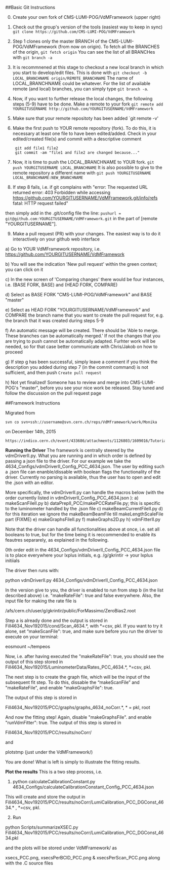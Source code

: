 ##Basic Git Instructions

0. Create your own fork of CMS-LUMI-POG/VdMFramework (upper right)  

1. Check out the group's version of the tools (easiest way to keep in sync)  
    `git clone https://github.com/CMS-LUMI-POG/VdMFramework`

2. Step 1 clones only the master BRANCH of the CMS-LUMI-POG/VdMFramework (from now on origin). To fetch all the BRANCHES of the origin, 
   `git fetch origin`
   You can see the list of all BRANCHes with
   `git branch -a`

3. It is recommnened at this stage to checkout a new local branch in which you start to develop/edit files. This is done with
   `git checkout -b LOCAL_BRANCHNAME origin/REMOTE_BRANCHNAME`
   The name of LOCAL_BRANCHNAME could be whatever. For the list of available remote (and local) branches, you can simply type `git branch -a`.

4. Now, if you want to further release the local changes, the following steps (5-9) have to be done. Make a remote to your fork 
   `git remote add YOURGITUSERNAME http://github.com/YOURGITUSERNAME/VdMFramework`

5. Make sure that your remote repositoty has been added
    `git remote -v'

6. Make the first push to YOUR remote repository (fork).  To do this, it is necessary at least one file to have been edited/added. Check in your edited/created file(s) and commit with a descriptive comment 
   ```
    git add file1 file2  
    git commit -am "file1 and file2 are changed because..." 
   ```	  
7. Now, it is time to push the LOCAL_BRANCHNAME to YOUR fork.
    `git push YOURGITUSERNAME LOCAL_BRANCHNAME`
    It is also possible to give to the remote repository a different name with
     `git push YOURGITUSERNAME LOCAL_BRANCHNAME:NEW_BRANCHNAME`
8. If step 8 fails, i.e. if git complains with 
  "error: The requested URL returned error: 403 Forbidden while accessing https://github.com/YOURGITUSERNAME/VdMFramework.git/info/refs
  fatal: HTTP request failed"

  then simply add in the .git/config file the line:
  ` pushurl = git@github.com:YOURGITUSERNAME/VdMFramework.git `
  in the part of [remote "YOURGITUSERNAME"].

9. Make a pull request (PR) with your changes. The easiest way is to do it interactively on your github web interface
  
  a) Go to YOUR VdMFramework repository, i.e. https://github.com/YOURGITUSERNAME/VdMFramework
  
  b) You will see the indication 'New pull request' within the green context; you can click on it
  
  c) In the new screen of 'Comparing changes' there would be four instances, i.e. (BASE FORK, BASE) and (HEAD FORK, COMPARE)
  
  d) Select as BASE FORK "CMS-LUMI-POG/VdMFramework" and BASE "master"
  
  e) Select as HEAD FORK "YOURGITUSERNAME/VdMFramework" and COMPARE the branch name that you want to create the pull request for, e.g. the branch that it was created during steps 5-9
  
  f) An automatic message will be created. There should be 'Able to merge. These branches can be automatically merged.' If not the changes that you are trying to push cannot be automatically adapted. Furhter work will be needed, so for that case better communicate with Chris/Jakob on how to proceed
  
  g) If step g has been successful, simply leave a comment if you think the description you added during step 7 (in the commit command) is not sufficient, and then push 
  `Create pull request`
  
  h) Not yet finalized! Someone has to review and merge into CMS-LUMI-POG's "master", before you see your nice work be released. Stay tuned and follow the discussion on the pull request page



##Framework Instructions

Migrated from
 ```	 
svn co svn+ssh://username@svn.cern.ch/reps/VdMframework/work/Monika
 ```
on December 14th, 2015


```
https://indico.cern.ch/event/433686/attachments/1126803/1609016/Tutorial_VdM_July2015.pdf
```
****Running the Driver****
The framework is centrally steered by the vdmDriverII.py. 
What you are running and in which order is defined by passing a json file to the driver. For our example we take the 4634_Configs/vdmDriverII_Config_PCC_4634.json. The user by editing such a .json file can enanble/dissable with boolean flags the functionality of the driver. Currently no parsing is available, thus the user has to open and edit the .json with an editor. 

More specifically, the  vdmDriverII.py  can handle the macros below (with the order currently listed in vdmDriverII_Config_PCC_4634.json ):
a) makeScanFileII.py
b) dataPrepII_PCC/makePCCRateFile.py; this is specific to the luminometer handled by the .json file 
c) makeBeamCurrentFileII.py
d) for this iteration we ignore the makeBeamBeamFile till makeLengthScaleFile part (FIXME)
e) makeGraphsFileII.py
f) makeGraphs2D.py 
h) vdmFitterII.py

Note that the driver can handle all functionalities above at once, i.e. set all booleans to true, but for the time being it is reccommended to enable its feautres separarely, as explained in the following.

0th order edit in the  4634_Configs/vdmDriverII_Config_PCC_4634.json file is to place everywhere your lxplus initials, e.g.  /g/gkrintir → your lxplus initiials

The driver then runs with: 

 python vdmDriverII.py 4634_Configs/vdmDriverII_Config_PCC_4634.json

In the version give to you, the driver is enabled to run from step b (in the list described above) i.e. "makeRateFile": true and false everywhere. Also, the input file for making the rate file is

 /afs/cern.ch/user/g/gkrintir/public/ForMassimo/ZeroBias2.root
 
Step a is already done and the output is stored in Fill4634_Nov192015/cond/Scan_4634.*, with *=csv, pkl.  If you want to try it alone,  set “makeScanFile": true, and make sure before you run the driver to execute on your terminal:

eosmount ~/tempeos

 
Now, i.e. after having executed the "makeRateFile": true, you should see the output of this step stored in  Fill4634_Nov192015/LuminometerData/Rates_PCC_4634.*, *=csv, pkl. 

The next step is to create the graph file, which will be the input of the subsequent fit step. To do this, dissable the  “makeScanFile” and "makeRateFile", and enable "makeGraphsFile": true. 

The output of this step is stored in 

Fill4634_Nov192015/PCC/graphs/graphs_4634_noCorr.*, * = pkl, root 

And now the fitting step! Again, disable "makeGraphsFile".  and enable "runVdmFitter": true. The output of this step is stored in
 
Fill4634_Nov192015/PCC/results/noCorr/ 

and

plotstmp (just under the VdMFramework/)


You are done! What is left is simply to illustrate the fitting results. 

****Plot the results****
This is a two step process, i.e. 

1) python calculateCalibrationConstant.py 4634_Configs/calculateCalibrationConstant_Config_PCC_4634.json

This will create and store the output in
 Fill4634_Nov192015/PCC/results/noCorr/LumiCalibration_PCC_DGConst_4634.* , *=csv, pkl. 

2) Run

python Scripts/summarizeXSEC.py Fill4634_Nov192015/PCC/results/noCorr/LumiCalibration_PCC_DGConst_4634.pkl

and the plots will be stored under VdMFramework/ as 

 xsecs_PCC.png, xsecsPerBCID_PCC.png & xsecsPerScan_PCC.png along with the .C source files 


